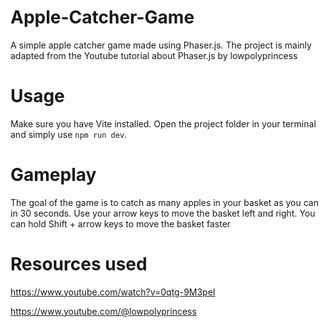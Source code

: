# Apple-Catcher-Game

A simple apple catcher game made using Phaser.js. The project is mainly adapted from the Youtube tutorial about Phaser.js by lowpolyprincess

# Usage

Make sure you have Vite installed. Open the project folder in your terminal and simply use `npm run dev`.

# Gameplay
The goal of the game is to catch as many apples in your basket as you can in 30 seconds. 
Use your arrow keys to move the basket left and right. You can hold Shift + arrow keys to move the basket faster

# Resources used

https://www.youtube.com/watch?v=0qtg-9M3peI

https://www.youtube.com/@lowpolyprincess
